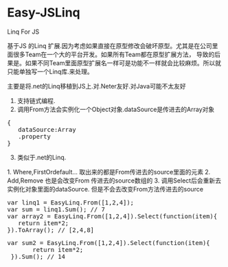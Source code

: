 # Easy-JSLinq
Linq For JS

基于JS 的Linq 扩展.因为考虑如果直接在原型修改会破坏原型。尤其是在公司里面很多Team在一个大的平台开发。如果所有Team都在原型扩展方法，
导致的后果是。如果不同Team里面原型扩展名一样可是功能不一样就会比较麻烦。所以就只能单独写一个Linq库.来处理。

主要是将.net的Linq移植到JS上.对.Neter友好.对Java可能不太友好

1. 支持链式编程.
2. 调用From方法会实例化一个Object对象.dataSource是传进去的Array对象
<pre>
{
   dataSource:Array
   .property
}
</pre>
3. 类似于.net的Linq.
<P>
  1. Where,FirstOrdefault... 取出来的都是From传进去的source里面的元素
  2. Add,Remove 也是会改变From 传进去的source数组的
  3. 调用Select后会重新去实例化对象里面的dataSource. 但是不会去改变From方法传进去的source
</P>
<pre>
var linq1 = EasyLinq.From([1,2,4]);
var sum = linq1.Sum(); // 7
var array2 = EasyLinq.From([1,2,4]).Select(function(item){
   return item*2;
}).ToArray(); // [2,4,8]
</pre>
<pre>
var sum2 = EasyLinq.From([1,2,4]).Select(function(item){
       return item*2;
 }).Sum(); // 14
</pre>


